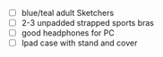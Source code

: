 - [ ] blue/teal adult Sketchers
- [ ] 2-3 unpadded strapped sports bras
- [ ] good headphones for PC
- [ ] Ipad case with stand and cover
